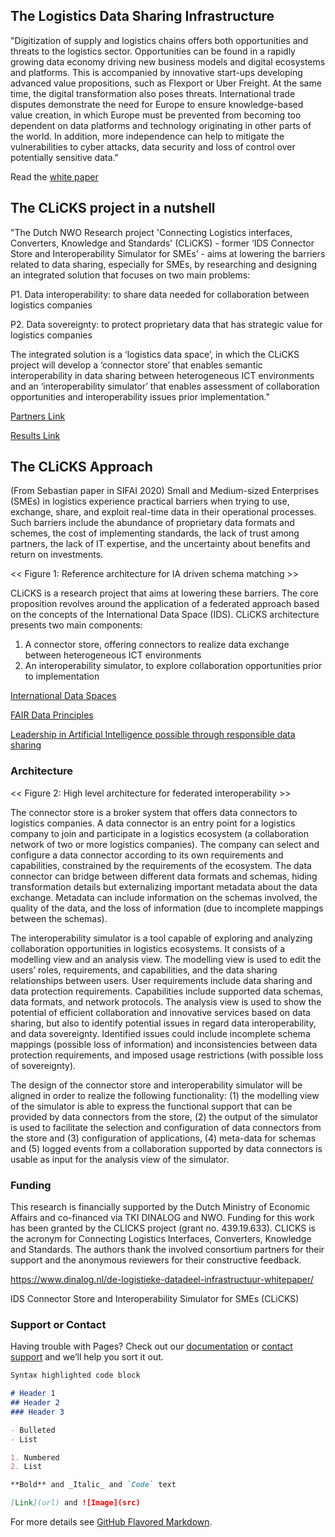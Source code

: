 ## The Logistics Data Sharing Infrastructure
"Digitization of supply and logistics chains offers both opportunities and threats to the logistics sector. Opportunities can be found in a rapidly growing data economy driving new business models and digital ecosystems and platforms. This is accompanied by innovative start-ups developing advanced value propositions, such as Flexport or Uber Freight. At the same time, the digital transformation also poses threats. International trade disputes demonstrate the need for Europe to ensure knowledge-based value creation, in which Europe must be prevented from becoming too dependent on data platforms and technology originating in other parts of the world. In addition, more independence can help to mitigate the vulnerabilities to cyber attacks, data security and loss of control over potentially sensitive data."

Read the [white paper](https://www.dinalog.nl/wp-content/uploads/2020/08/Dinalog_Whitepaper-Data-Infrastructure_DEF.pdf)

## The CLiCKS project in a nutshell
"The Dutch NWO Research project 'Connecting Logistics interfaces, Converters, Knowledge and Standards' (CLiCKS) - former ‘IDS Connector Store and Interoperability Simulator for SMEs’ - aims at lowering the barriers related to data sharing, especially for SMEs, by researching and designing an integrated solution that focuses on two main problems:

P1. Data interoperability: to share data needed for collaboration between logistics companies

P2. Data sovereignty: to protect proprietary data that has strategic value for logistics companies

The integrated solution is a ‘logistics data space’, in which the CLiCKS project will develop a ‘connector store’ that enables semantic interoperability in data sharing between heterogeneous ICT environments and an ‘interoperability simulator’ that enables assessment of collaboration opportunities and interoperability issues prior implementation."

[Partners Link](/partners)

[Results Link](/results)

## The CLiCKS Approach
(From Sebastian paper in SIFAI 2020)
Small and Medium-sized Enterprises (SMEs) in logistics experience practical barriers when trying to use, exchange, share, and exploit real-time data in their operational processes. Such barriers include the abundance of proprietary data formats and schemes, the cost of implementing standards, the lack of trust among partners, the lack of IT expertise, and the uncertainty about benefits and return on investments. 

<< Figure 1: Reference architecture for IA driven schema matching >> 

CLiCKS is a research project that aims at lowering these barriers. The core proposition revolves around the application of a federated approach based on the concepts of the International Data Space (IDS). CLiCKS  architecture presents two main components: 
1. A connector store, offering connectors to realize data exchange between heterogeneous ICT environments
2. An interoperability simulator, to explore collaboration opportunities prior to implementation 

[International Data Spaces](https://www.internationaldataspaces.org/)

[FAIR Data Principles](https://www.go-fair.org/fair-principles/)

[Leadership in Artificial Intelligence possible through responsible data sharing](https://nlaic.com/en/use-cases/leadership-in-artificial-intelligence-possible-through-responsible-data-sharing/)

### Architecture 

<< Figure 2: High level architecture for federated interoperability >> 

The connector store is a broker system that offers data connectors to logistics companies. A data connector is an entry point for a logistics company to join and participate in a logistics ecosystem (a collaboration network of two or more logistics companies). The company can select and configure a data connector according to its own requirements and capabilities, constrained by the requirements of the ecosystem. The data connector can bridge between different data formats and schemas, hiding transformation details but externalizing important metadata about the data exchange. Metadata can include information on the schemas involved, the quality of the data, and the loss of information (due to incomplete mappings between the schemas).

The interoperability simulator is a tool capable of exploring and analyzing collaboration opportunities in logistics ecosystems. It consists of a modelling view and an analysis view. The modelling view is used to edit the users’ roles, requirements, and capabilities, and the data sharing relationships between users. User requirements include data sharing and data protection requirements. Capabilities include supported data schemas, data formats, and network protocols. The analysis view is used to show the potential of efficient collaboration and innovative services based on data sharing, but also to identify potential issues in regard data interoperability, and data sovereignty. Identified issues could include incomplete schema mappings (possible loss of information) and inconsistencies between data protection requirements, and imposed usage restrictions (with possible loss of sovereignty).

The design of the connector store and interoperability simulator will be aligned in order to realize the following functionality: (1) the modelling view of the simulator is able to express the functional support that can be provided by data connectors from the store, (2) the output of the simulator is used to facilitate the selection and configuration of data connectors from the store and (3) configuration of applications, (4) meta-data for schemas and (5) logged events from a collaboration supported by data connectors is usable as input for the analysis view of the simulator.

### Funding 

This research is financially supported by the Dutch Ministry of Economic Affairs and co-financed via TKI DINALOG and NWO. Funding for this work has been granted by the CLICKS project (grant no. 439.19.633). CLICKS is the acronym for Connecting Logistics Interfaces, Converters, Knowledge and Standards. The authors thank the involved consortium partners for their support and the anonymous reviewers for their constructive feedback.

https://www.dinalog.nl/de-logistieke-datadeel-infrastructuur-whitepaper/

IDS Connector Store and Interoperability Simulator for SMEs (CLiCKS)

### Support or Contact

Having trouble with Pages? Check out our [documentation](https://docs.github.com/categories/github-pages-basics/) or [contact support](https://github.com/contact) and we’ll help you sort it out.


```markdown
Syntax highlighted code block

# Header 1
## Header 2
### Header 3

- Bulleted
- List

1. Numbered
2. List

**Bold** and _Italic_ and `Code` text

[Link](url) and ![Image](src)
```

For more details see [GitHub Flavored Markdown](https://guides.github.com/features/mastering-markdown/).

